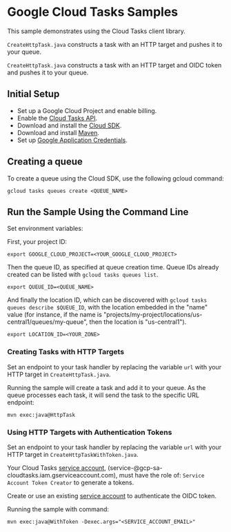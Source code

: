 # Google Cloud Tasks Samples

This sample demonstrates using the Cloud Tasks client library.

`CreateHttpTask.java` constructs a task with an HTTP target and pushes it
to your queue.

`CreateHttpTask.java` constructs a task with an HTTP target and OIDC token and
pushes it to your queue.

## Initial Setup

 * Set up a Google Cloud Project and enable billing.
 * Enable the
 [Cloud Tasks API](https://console.cloud.google.com/launcher/details/google/cloudtasks.googleapis.com).
 * Download and install the [Cloud SDK](https://cloud.google.com/sdk).
 * Download and install [Maven](http://maven.apache.org/install.html).
 * Set up [Google Application Credentials](https://cloud.google.com/docs/authentication/getting-started).

## Creating a queue

To create a queue using the Cloud SDK, use the following gcloud command:

```
gcloud tasks queues create <QUEUE_NAME>
```

## Run the Sample Using the Command Line

Set environment variables:

First, your project ID:

```
export GOOGLE_CLOUD_PROJECT=<YOUR_GOOGLE_CLOUD_PROJECT>
```

Then the queue ID, as specified at queue creation time. Queue IDs already
created can be listed with `gcloud tasks queues list`.

```
export QUEUE_ID=<QUEUE_NAME>
```

And finally the location ID, which can be discovered with
`gcloud tasks queues describe $QUEUE_ID`, with the location embedded in
the "name" value (for instance, if the name is
"projects/my-project/locations/us-central1/queues/my-queue", then the
location is "us-central1").

```
export LOCATION_ID=<YOUR_ZONE>
```

### Creating Tasks with HTTP Targets

Set an endpoint to your task handler by replacing the variable `url` with your
HTTP target in `CreateHttpTask.java`.

Running the sample will create a task and add it to your queue.
As the queue processes each task, it will send the task to the specific URL
endpoint:

```
mvn exec:java@HttpTask
```

### Using HTTP Targets with Authentication Tokens

Set an endpoint to your task handler by replacing the variable `url` with your
HTTP target in `CreateHttpTaskWithToken.java`. 

Your Cloud Tasks [service account][sa],
(service-<project-number>@gcp-sa-cloudtasks.iam.gserviceaccount.com), must
have the role of: `Service Account Token Creator` to generate a tokens.

Create or use an existing [service account][sa] to authenticate the OIDC token.

Running the sample with command:
```
mvn exec:java@WithToken -Dexec.args="<SERVICE_ACCOUNT_EMAIL>"
```


[sa]: https://cloud.google.com/iam/docs/service-accounts
